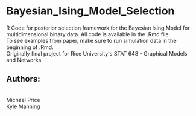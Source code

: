 # Bayesian_Ising_Model_Selection
R Code for posterior selection framework for the Bayesian Ising Model for multidimensional binary data. All code is available in the .Rmd file.
<br>
To see examples from paper, make sure to run simulation data in the beginning of .Rmd.
<br>
Originally final project for Rice University's STAT 648 - Graphical Models and Networks
<br>
## Authors:
<br>
Michael Price 
<br>
Kyle Manning